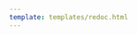 ```yaml
---
template: templates/redoc.html
---
```


<redoc spec-url="../../internal-apis/accelerator-extensions-v1.0.0.yaml"></redoc>
<script src="../../assets/lib/redoc/redoc.standalone.js"> </script>